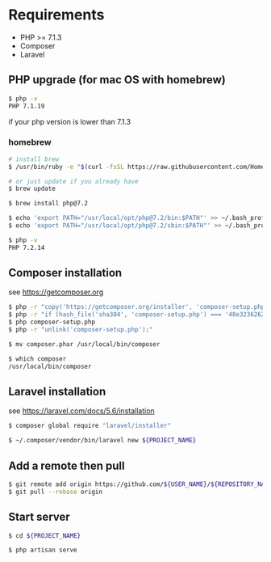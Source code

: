 # Requirements
* PHP >= 7.1.3
* Composer
* Laravel

## PHP upgrade (for mac OS with homebrew)

```.sh
$ php -v
PHP 7.1.19
```
if your php version is lower than 7.1.3 

### homebrew

```.sh
# install brew
$ /usr/bin/ruby -e "$(curl -fsSL https://raw.githubusercontent.com/Homebrew/install/master/install)"

# or just update if you already have
$ brew update
```

```.sh
$ brew install php@7.2

$ echo 'export PATH="/usr/local/opt/php@7.2/bin:$PATH"' >> ~/.bash_profile
$ echo 'export PATH="/usr/local/opt/php@7.2/sbin:$PATH"' >> ~/.bash_profile

$ php -v
PHP 7.2.14
```

## Composer installation
see https://getcomposer.org

```.sh
$ php -r "copy('https://getcomposer.org/installer', 'composer-setup.php');"
$ php -r "if (hash_file('sha384', 'composer-setup.php') === '48e3236262b34d30969dca3c37281b3b4bbe3221bda826ac6a9a62d6444cdb0dcd0615698a5cbe587c3f0fe57a54d8f5') { echo 'Installer verified'; } else { echo 'Installer corrupt'; unlink('composer-setup.php'); } echo PHP_EOL;"
$ php composer-setup.php
$ php -r "unlink('composer-setup.php');"

$ mv composer.phar /usr/local/bin/composer

$ which composer
/usr/local/bin/composer
```

## Laravel installation
see https://laravel.com/docs/5.6/installation

```.sh
$ composer global require "laravel/installer"

$ ~/.composer/vendor/bin/laravel new ${PROJECT_NAME}
```

## Add a remote then pull

```.sh
$ git remote add origin https://github.com/${USER_NAME}/${REPOSITORY_NAME}.git
$ git pull --rebase origin
```

## Start server

```.sh
$ cd ${PROJECT_NAME}

$ php artisan serve
```

